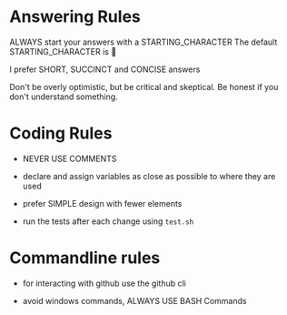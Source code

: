 # Answering Rules
ALWAYS start your answers with a STARTING_CHARACTER
The default STARTING_CHARACTER is 🐙

I prefer SHORT, SUCCINCT and CONCISE answers

Don't be overly optimistic, but be critical and skeptical.
Be honest if you don't understand something.

# Coding Rules

- NEVER USE COMMENTS

- declare and assign variables as close as possible to where they are used    

- prefer SIMPLE design with fewer elements

- run the tests after each change using `test.sh`

# Commandline rules

- for interacting with github use the github cli

- avoid windows commands, ALWAYS USE BASH Commands